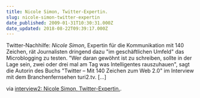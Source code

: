 ```yaml
---
title: Nicole Simon, Twitter-Expertin.
slug: nicole-simon-twitter-expertin
date_published: 2009-01-31T10:30:31.000Z
date_updated: 2018-08-22T09:39:17.000Z
---
```


Twitter-Nachhilfe: *Nicole Simon*, Expertin für die Kommunikation mit 140 Zeichen, rät Journalisten dringend dazu "im geschäftlichen Umfeld" das Microblogging zu testen. "Wer daran gewöhnt ist zu schreiben, sollte in der Lage sein, zwei oder drei mal am Tag was Intelligentes rauszuhauen", sagt die Autorin des Buchs "Twitter – Mit 140 Zeichen zum Web 2.0" im Interview mit dem Branchenfernsehen turi2.tv. [...]

via [interview2: Nicole Simon, Twitter-Expertin.](http://update2.blog.de/2009/01/30/interview2-nicole-simon-twitter-expertin-5475071/).
